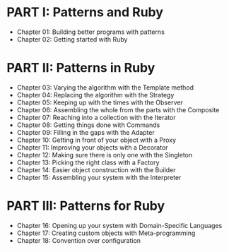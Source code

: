 # PART I: Patterns and Ruby

- Chapter 01: Building better programs with patterns
- Chapter 02: Getting started with Ruby

# PART II: Patterns in Ruby

- Chapter 03: Varying the algorithm with the Template method
- Chapter 04: Replacing the algorithm with the Strategy
- Chapter 05: Keeping up with the times with the Observer
- Chapter 06: Assembling the whole from the parts with the Composite
- Chapter 07: Reaching into a collection with the Iterator
- Chapter 08: Getting things done with Commands
- Chapter 09: Filling in the gaps with the Adapter
- Chapter 10: Getting in front of your object with a Proxy
- Chapter 11: Improving your objects with a Decorator
- Chapter 12: Making sure there is only one with the Singleton
- Chapter 13: Picking the right class with a Factory
- Chapter 14: Easier object construction with the Builder
- Chapter 15: Assembling your system with the Interpreter

# PART III: Patterns for Ruby

- Chapter 16: Opening up your system with Domain-Specific Languages
- Chapter 17: Creating custom objects with Meta-programming
- Chapter 18: Convention over configuration
